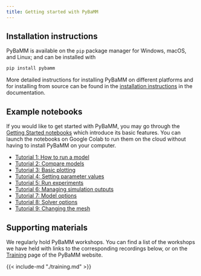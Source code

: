 ```yaml
---
title: Getting started with PyBaMM
---
```


## Installation instructions

PyBaMM is available on the `pip` package manager for Windows, macOS, and Linux; and can be installed with

```bash
pip install pybamm
```

More detailed instructions for installing PyBaMM on different platforms and for installing from source can be found in the [installation instructions](https://pybamm.readthedocs.io/en/latest/source/user_guide/installation/index.html) in the documentation.

## Example notebooks

If you would like to get started with PyBaMM, you may go through the [Getting Started notebooks](https://github.com/pybamm-team/PyBaMM/tree/develop/examples/) which introduce its basic features. You can launch the notebooks on Google Colab to run them on the cloud without having to install PyBaMM on your computer.

- [Tutorial 1: How to run a model](https://colab.research.google.com/github/pybamm-team/PyBaMM/blob/main/examples/notebooks/Getting%20Started/Tutorial%201%20-%20How%20to%20run%20a%20model.ipynb)
- [Tutorial 2: Compare models](https://colab.research.google.com/github/pybamm-team/PyBaMM/blob/main/examples/notebooks/Getting%20Started/Tutorial%202%20-%20Compare%20models.ipynb)
- [Tutorial 3: Basic plotting](https://colab.research.google.com/github/pybamm-team/PyBaMM/blob/main/examples/notebooks/Getting%20Started/Tutorial%203%20-%20Basic%20plotting.ipynb)
- [Tutorial 4: Setting parameter values](https://colab.research.google.com/github/pybamm-team/PyBaMM/blob/main/examples/notebooks/Getting%20Started/Tutorial%204%20-%20Setting%20parameter%20values.ipynb)
- [Tutorial 5: Run experiments](https://colab.research.google.com/github/pybamm-team/PyBaMM/blob/main/examples/notebooks/Getting%20Started/Tutorial%205%20-%20Run%20experiments.ipynb)
- [Tutorial 6: Managing simulation outputs](https://colab.research.google.com/github/pybamm-team/PyBaMM/blob/main/examples/notebooks/Getting%20Started/Tutorial%206%20-%20Managing%20simulation%20outputs.ipynb)
- [Tutorial 7: Model options](https://colab.research.google.com/github/pybamm-team/PyBaMM/blob/main/examples/notebooks/Getting%20Started/Tutorial%207%20-%20Model%20options.ipynb)
- [Tutorial 8: Solver options](https://colab.research.google.com/github/pybamm-team/PyBaMM/blob/main/examples/notebooks/Getting%20Started/Tutorial%208%20-%20Solver%20options.ipynb)
- [Tutorial 9: Changing the mesh](https://colab.research.google.com/github/pybamm-team/PyBaMM/blob/main/examples/notebooks/Getting%20Started/Tutorial%209%20-%20Changing%20the%20mesh.ipynb)

## Supporting materials

We regularly hold PyBaMM workshops. You can find a list of the workshops we have held with links to the corresponding recordings below, or on the [Training](/training/) page of the PyBaMM website.

<!-- Shortcode for rendering the Training markdown page, change it to edit this section -->
{{< include-md "./training.md" >}}
